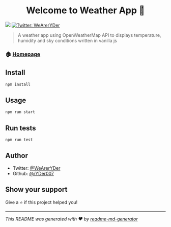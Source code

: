<h1 align="center">Welcome to Weather App 👋</h1>
<p>
  <img src="https://img.shields.io/badge/version-0.1.0-blue.svg?cacheSeconds=2592000" />
  <a href="https://twitter.com/WeArerYDer">
    <img alt="Twitter: WeArerYDer" src="https://img.shields.io/twitter/follow/WeArerYDer.svg?style=social" target="_blank" />
  </a>
</p>

> A weather app using OpenWeatherMap API to displays temperature, humidity and sky conditions written in vanilla js

### 🏠 [Homepage](https://ryder007.github.io/weather-app/)

## Install

```sh
npm install
```

## Usage

```sh
npm run start
```

## Run tests

```sh
npm run test
```

## Author

* Twitter: [@WeArerYDer](https://twitter.com/WeArerYDer)
* Github: [@rYDer007](https://github.com/rYDer007)

## Show your support

Give a ⭐️ if this project helped you!

***
_This README was generated with ❤️ by [readme-md-generator](https://github.com/kefranabg/readme-md-generator)_